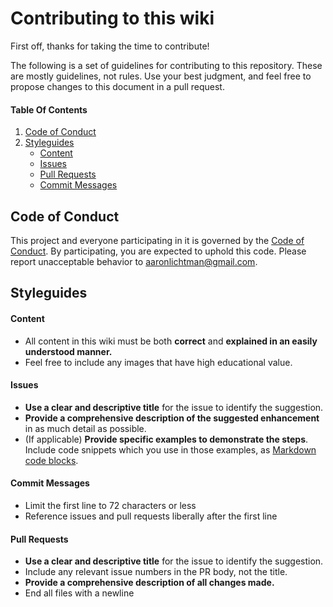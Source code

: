 # Contributing to this wiki

First off, thanks for taking the time to contribute!

The following is a set of guidelines for contributing to this repository. These are mostly guidelines, not rules. Use your best judgment, and feel free to propose changes to this document in a pull request.

#### Table Of Contents

1. [Code of Conduct](#code-of-conduct)
1. [Styleguides](#styleguides)
  	+ [Content](#content)
  	+ [Issues](#issues)
  	+ [Pull Requests](#pull-requests)
  	+ [Commit Messages](#commit-messages)


## Code of Conduct

This project and everyone participating in it is governed by the [Code of Conduct](CODE_OF_CONDUCT.md). By participating, you are expected to uphold this code. Please report unacceptable behavior to [aaronlichtman@gmail.com](mailto:aaronlichtman@gmail.com).

## Styleguides

#### Content

* All content in this wiki must be both **correct** and **explained in an easily understood manner.**
* Feel free to include any images that have high educational value.

#### Issues

* **Use a clear and descriptive title** for the issue to identify the suggestion.
* **Provide a comprehensive description of the suggested enhancement** in as much detail as possible.
* (If applicable) **Provide specific examples to demonstrate the steps**. Include code snippets which you use in those examples, as [Markdown code blocks](https://help.github.com/articles/markdown-basics/#multiple-lines).

#### Commit Messages

* Limit the first line to 72 characters or less
* Reference issues and pull requests liberally after the first line

#### Pull Requests

* **Use a clear and descriptive title** for the issue to identify the suggestion.
* Include any relevant issue numbers in the PR body, not the title.
* **Provide a comprehensive description of all changes made.**
* End all files with a newline
